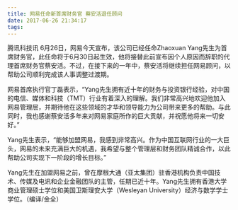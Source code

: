 ```yaml
---
title: 网易任命新首席财务官 蔡安活退任顾问
date: 2017-06-26 21:34:17
tags:
---
```

腾讯科技讯 6月26日，网易今天宣布，该公司已经任命Zhaoxuan Yang先生为首席财务官，此任命将于6月30日起生效，他将接替此前宣布因个人原因而辞职的代理首席财务官蔡安活。不过，在接下来的一年中，蔡安活将继续担任网易顾问，以帮助公司顺利完成该人事调整过渡期。

网易首席执行官丁磊表示，“Yang先生拥有近十年的财务与投资银行经验，对中国的电信、媒体和科技（TMT）行业有着深入的理解。我们非常高兴地欢迎他加入网易管理层，并期待他在这些领域的才华和领导能力为公司带来更多的帮助。与此同时，我也感谢蔡安活多年来对网易家庭所作的巨大贡献，并祝愿他将来一切安好。”

Yang先生表示，“能够加盟网易，我感到非常高兴。作为中国互联网行业的一大巨头，网易的未来充满巨大的机遇，我希望与整个管理层和财务团队精诚合作，以此帮助公司实现下一阶段的增长目标。”

Yang先生在加盟网易之前，曾在摩根大通（亚太集团）驻香港机构负责中国技术、传媒及电讯和企业金融团队的主管，任期已近十年。Yang先生拥有香港大学商业管理硕士学位和美国卫斯理安大学（Wesleyan University）经济与数学学士学位。（编译/金全）